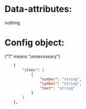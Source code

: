 # Data-attributes:
nothing

# Config object: 
("?" means "unnecessary")
```json
    {
        "items": [
            {
                "number": "string",
                "symbol": "string",
                "text": "string"
            }
        ]
    },
```
